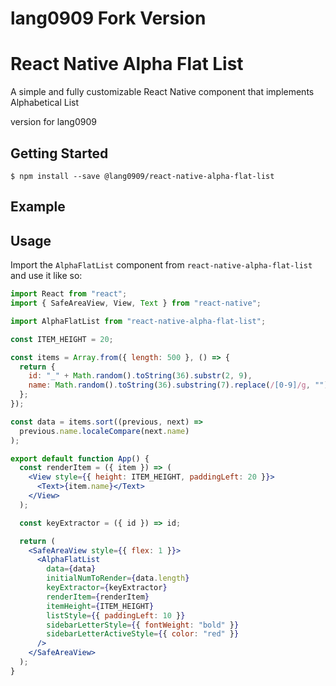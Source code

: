 # lang0909 Fork Version

# React Native Alpha Flat List

A simple and fully customizable React Native component that implements Alphabetical List

version for lang0909

## Getting Started

```
$ npm install --save @lang0909/react-native-alpha-flat-list
```

## Example

## Usage

Import the `AlphaFlatList` component from `react-native-alpha-flat-list` and use it like so:

```jsx
import React from "react";
import { SafeAreaView, View, Text } from "react-native";

import AlphaFlatList from "react-native-alpha-flat-list";

const ITEM_HEIGHT = 20;

const items = Array.from({ length: 500 }, () => {
  return {
    id: "_" + Math.random().toString(36).substr(2, 9),
    name: Math.random().toString(36).substring(7).replace(/[0-9]/g, ""),
  };
});

const data = items.sort((previous, next) =>
  previous.name.localeCompare(next.name)
);

export default function App() {
  const renderItem = ({ item }) => (
    <View style={{ height: ITEM_HEIGHT, paddingLeft: 20 }}>
      <Text>{item.name}</Text>
    </View>
  );

  const keyExtractor = ({ id }) => id;

  return (
    <SafeAreaView style={{ flex: 1 }}>
      <AlphaFlatList
        data={data}
        initialNumToRender={data.length}
        keyExtractor={keyExtractor}
        renderItem={renderItem}
        itemHeight={ITEM_HEIGHT}
        listStyle={{ paddingLeft: 10 }}
        sidebarLetterStyle={{ fontWeight: "bold" }}
        sidebarLetterActiveStyle={{ color: "red" }}
      />
    </SafeAreaView>
  );
}
```
